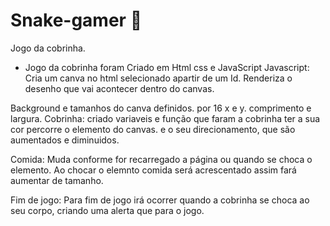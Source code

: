 # Snake-gamer 🐍
Jogo da cobrinha.

- Jogo da cobrinha foram Criado em Html css e JavaScript 
Javascript: Cria um canva no html selecionado apartir de um Id. 
Renderiza o desenho que vai acontecer dentro do canvas.

Background e tamanhos do canva definidos. por 16 x e y. comprimento e largura.
Cobrinha: criado variaveis e função que faram a cobrinha ter a sua cor percorre o elemento do canvas. 
e o seu direcionamento, que são aumentados e diminuidos. 

Comida: Muda conforme for recarregado a página ou quando se choca o elemento.
Ao chocar o elemnto comida será acrescentado assim fará aumentar de tamanho. 

Fim de jogo: Para fim de jogo irá ocorrer quando a cobrinha se choca ao seu corpo, criando uma alerta que para o jogo. 
